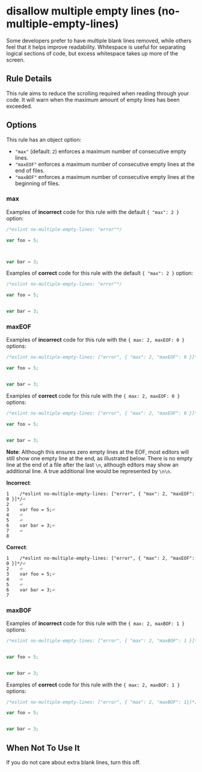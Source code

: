 # disallow multiple empty lines (no-multiple-empty-lines)

Some developers prefer to have multiple blank lines removed, while others feel that it helps improve readability. Whitespace is useful for separating logical sections of code, but excess whitespace takes up more of the screen.

## Rule Details

This rule aims to reduce the scrolling required when reading through your code. It will warn when the maximum amount of empty lines has been exceeded.

## Options

This rule has an object option:

* `"max"` (default: `2`) enforces a maximum number of consecutive empty lines.
* `"maxEOF"` enforces a maximum number of consecutive empty lines at the end of files.
* `"maxBOF"` enforces a maximum number of consecutive empty lines at the beginning of files.

### max

Examples of **incorrect** code for this rule with the default `{ "max": 2 }` option:

```js
/*eslint no-multiple-empty-lines: "error"*/

var foo = 5;



var bar = 3;
```

Examples of **correct** code for this rule with the default `{ "max": 2 }` option:

```js
/*eslint no-multiple-empty-lines: "error"*/

var foo = 5;


var bar = 3;
```

### maxEOF

Examples of **incorrect** code for this rule with the `{ max: 2, maxEOF: 0 }` options:

```js
/*eslint no-multiple-empty-lines: ["error", { "max": 2, "maxEOF": 0 }]*/

var foo = 5;


var bar = 3;


```

Examples of **correct** code for this rule with the `{ max: 2, maxEOF: 0 }` options:

```js
/*eslint no-multiple-empty-lines: ["error", { "max": 2, "maxEOF": 0 }]*/

var foo = 5;


var bar = 3;
```

**Note**: Although this ensures zero empty lines at the EOF, most editors will still show one empty line at the end, as illustrated below. There is no empty line at the end of a file after the last `\n`, although editors may show an additional line. A true additional line would be represented by `\n\n`.


**Incorrect**:

```
1    /*eslint no-multiple-empty-lines: ["error", { "max": 2, "maxEOF": 0 }]*/⏎
2    ⏎
3    var foo = 5;⏎
4    ⏎
5    ⏎
6    var bar = 3;⏎
7    ⏎
8
```

**Correct**:

```
1    /*eslint no-multiple-empty-lines: ["error", { "max": 2, "maxEOF": 0 }]*/⏎
2    ⏎
3    var foo = 5;⏎
4    ⏎
5    ⏎
6    var bar = 3;⏎
7
```

### maxBOF

Examples of **incorrect** code for this rule with the `{ max: 2, maxBOF: 1 }` options:

```js
/*eslint no-multiple-empty-lines: ["error", { "max": 2, "maxBOF": 1 }]*/


var foo = 5;


var bar = 3;
```

Examples of **correct** code for this rule with the `{ max: 2, maxBOF: 1 }` options:

```js
/*eslint no-multiple-empty-lines: ["error", { "max": 2, "maxBOF": 1}]*/

var foo = 5;


var bar = 3;
```

## When Not To Use It

If you do not care about extra blank lines, turn this off.
